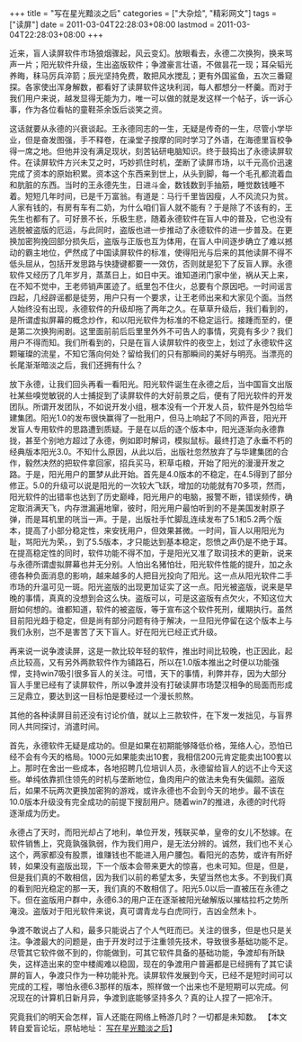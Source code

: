 +++
title = "写在星光黯淡之后"
categories = ["大杂烩", "精彩网文"]
tags = ["读屏"]
date = 2011-03-04T22:28:03+08:00
lastmod = 2011-03-04T22:28:03+08:00
+++



近来，盲人读屏软件市场狼烟骤起，风云变幻。放眼看去，永德二次换狗，换来骂声一片；阳光软件升级，生出盗版软件；争渡豪言壮语，不做昙花一现；耳朵韬光养晦，秣马厉兵淬箭；辰光坚持免费，敢把风水搅乱；更有外国鲨鱼，五次三番窥探。各家使出浑身解数，都看好了读屏软件这块利润，每人都想分一杯羹。而对于我们用户来说，越发显得无能为力，唯一可以做的就是发这样一个帖子，诉一诉心事，作为各位看帖的童鞋茶余饭后谈笑之资。



这话就要从永德的兴衰谈起。王永德同志的一生，无疑是传奇的一生，尽管小学毕业，但是奋发图强，手不释卷，在澡堂子按摩的同时学习了外语，在海德里盲校争得一席之地。但他并没有满足现状，刻苦钻研电脑知识。终于鼓捣出了永德读屏软件。在读屏软件方兴未艾之时，巧妙抓住时机，垄断了读屏市场，以千元高价迅速完成了资本的原始积累。资本这个东西来到世上，从头到脚，每一个毛孔都流着血和肮脏的东西。当时的王永德先生，日进斗金，数钱数到手抽筋，睡觉数钱睡不着。短短几年时间，已是千万富翁。有道是：马行千里皆因瘦，人不风流只为贫。人家有钱的，有房有车有二奶，为什么咱们盲人就不能有？于是除了不该有的，王先生也都有了。可好景不长，乐极生悲，随着永德软件在盲人中的普及，它也没有逃脱被盗版的厄运，与此同时，盗版也进一步推动了永德软件的进一步普及。在更换加密狗挽回部分损失后，盗版与正版也互为体用，在盲人中间逐步确立了难以撼动的霸主地位，俨然成了中国读屏软件的标准，使得阳光与后来的其他读屏不得不低头屈从，包括开发思路与快捷键都要一一效仿，否则就是犯下了反盲人罪。永德软件又经历了几年岁月，蒸蒸日上，如日中天。谁知道闭门家中坐，祸从天上来，在不知不觉中，王老师销声匿迹了。纸里包不住火，总要有个原因吧。一时间谣言四起，几经辟谣都是徒劳，用户只有一个要求，让王老师出来和大家见个面。当然人始终没有出现，永德软件的升级却拖了两年之久。在草草升级后，我们看到的，是所谓虚拟屏幕的概念炒作，和以阳光软件为标准的不稳定运行。接踵而至的，便是第二次换狗闹剧。这里面前前后后里里外外不可告人的事情，究竟有多少？我们用户不得而知。我们所看到的，只是在盲人读屏软件的夜空上，划过了永德软件这颗璀璨的流星，不知它落向何处？留给我们的只有那瞬间的美好与明亮。当漂亮的长尾渐渐暗淡之后，我们还拥有什么？

放下永德，让我们回头再看一看阳光。阳光软件诞生在永德之后，当中国盲文出版社某些嗅觉敏锐的人士捕捉到了读屏软件的大好前景之后，便有了阳光软件的开发团队。所谓开发团队，不如说开发小组，根本没有一个开发人员，软件是外包给华建集团。阳光1.0的发布很快赢得了一批用户，但马上响起了不同的声音，阳光开发盲人专用软件的思路遭到质疑。于是在以后的逐个版本中，阳光逐渐向永德靠拢，甚至个别地方超过了永德，例如即时解词，模拟鼠标。最终打造了永垂不朽的经典版本阳光3.0。不知什么原因，从此以后，出版社忽然放弃了与华建集团的合作，毅然决然的把软件拿回家，招兵买马，积草屯粮，开始了阳光的漫漫开发之路。于是，阳光用户的噩梦从此开始。首先是4.0版本的不稳定，在4.5得到了部分修正。5.0的升级可以说是阳光的一次较大飞跃，增加的功能就有70多项，然而，阳光软件的出错率也达到了历史巅峰，阳光用户的电脑，报警不断，错误频传，确定取消满天飞，内存泄漏遍地窜，彼时，阳光用户最怕听到的不是美国发射原子弹，而是耳机里的咣当一声。于是，出版社手忙脚乱连续发布了5.1和5.2两个版本，提高了小部分稳定性，来安抚用户，但效果甚微。一时间，盲人以用阳光为耻，骂阳光为荣。，到了5.5版本，才只能达到基本稳定，怨愤之声仍是不绝于耳。在提高稳定性的同时，软件功能不得不加，于是阳光又准了取词技术的更新，说来与永德所谓虚拟屏幕也并无分别。人怕出名猪怕壮，阳光软件性能的提升，加之永德各种负面消息的影响，越来越多的人把目光投向了阳光。这一点从阳光软件二手市场的升温可见一斑。阳光盗版的出现更加证实了这一点。阳光被盗版，说来是早晚的事情，真真的没想到会这么快。盗版可以，可是这盗版有点欠火，不知这位大厨如何想的。谁都知道，软件的被盗版，等于宣布这个软件死刑，缓期执行。虽然目前阳光趋于稳定，但是尚有部分问题有待于解决，一旦阳光停留在这个版本上与我们永别，岂不是害苦了天下盲人。好在阳光已经正式升级。

再来说一说争渡读屏，这是一款比较年轻的软件，推出时间比较晚，也正因此，起点比较高，又有另外两款软件作为铺路石，所以在1.0版本推出之时便以功能强悍，支持win7吸引很多盲人的关注。可惜，天下的事情，利弊并存，因为大部分盲人手里已经有了读屏软件，所以争渡并没有打破读屏市场楚汉相争的局面而形成三足鼎立，要达到这一目标怕是要经过一个漫长煎熬。

其他的各种读屏目前还没有讨论价值，就以上三款软件，在下发一发拙见，与盲界同人共同探讨，消遣时间。

首先，永德软件无疑是成功的。但是如果在初期能够降低价格，笼络人心，恐怕已经不会有今天的格局。1000元如果能卖出10套，我相信200元肯定能卖出100套以上。那时在舍出一些成本，各地招聘几位培训人员，永德留给盲人的远不止今天这些。单纯依靠抓住领先的时机与垄断地位，鱼肉用户的做法未免有失偏颇。盗版后，如果不玩两次更换加密狗的游戏，或许永德也不会到今天的地步。最不该在10.0版本升级没有完全成功的前提下搜刮用户。随着win7的推进，永德的时代将逐渐成为历史。

永德占了天时，而阳光却占了地利，单位开发，残联买单，皇帝的女儿不愁嫁。在软件销售上，究竟孰强孰弱，作为我们用户，是无法分辨的。诚然，我们也不关心这个，两家都没有股票，谁赚钱也不能进入用户腰包。看阳光的态势，或许有所好转，如果没有盗版出现，下一个版本会带来更大的惊喜，也未可知。但是，但是，但是我们真的不敢相信，因为我们以前的希望太多，失望当然也太多。不到我们真的看到阳光稳定的那一天，我们真的不敢相信了。阳光5.0以后一直被压在永德之下。但在盗版用户群中，永德6.3的用户正在逐渐被阳光破解版以摧枯拉朽之势所淹没。盗版对于阳光软件来说，真可谓青龙与白虎同行，吉凶全然未卜。

争渡不敢说占了人和，最多只能说占了个人气旺而已。关注的很多，但是也只是关注。争渡最大的问题是，由于开发时过于注重领先技术，导致很多基础功能不足。尽管其它软件做不到的，你能做到，可其它软件具备的基础功能，争渡却有所缺失，这样造出来的空中楼阁难以稳固，现在的争渡用户普遍都是已经拥有了其它读屏的盲人，争渡只作为一种功能补充。读屏软件发展到今天，已经不是短时间可以完成的工程，哪怕永德6.3那样的版本，照样做一个出来也不是短期可以完成。何况现在的计算机日新月异，争渡到底能够坚持多久？真的让人捏了一把冷汗。

究竟我们的明天会怎样，盲人还能在网络上畅游几时？一切都是未知数。 【本文转自爱盲论坛，原帖地址： <a href="地址 可编辑文本  http://bbs.amhl.net/read.php?tid-18162-page-e.html#a" target="_blank">写在星光黯淡之后</a>】
  
